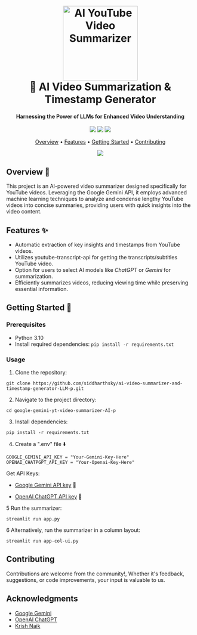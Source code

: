 <h1 align="center">
  <br>
  <a href="https://github.com/siddharthsky/ai-video-summarizer-and-timestamp-generator-LLM-p"><img src="https://i.imgur.com/Jk1wxO3.png" alt="AI YouTube Video Summarizer" width="200"></a>
  <br>
   🎥 AI Video Summarization & Timestamp Generator
  <br>
</h1>

<h4 align="center">Harnessing the Power of LLMs for Enhanced Video Understanding</h4>

<p align="center">
  <a href="https://github.com/siddharthsky/ai-video-summarizer-and-timestamp-generator-LLM-p/issues"><img src="https://img.shields.io/github/issues/siddharthsky/google-gemini-yt-video-summarizer-AI-p"></a> 
  <a href="https://github.com/siddharthsky/ai-video-summarizer-and-timestamp-generator-LLM-p/stargazers"><img src="https://img.shields.io/github/stars/siddharthsky/google-gemini-yt-video-summarizer-AI-p"></a>
  <a href="https://github.com/siddharthsky/ai-video-summarizer-and-timestamp-generator-LLM-p/blob/main/LICENSE">
    <img src="https://img.shields.io/badge/License-MIT-blue.svg">
  </a>
</p>

<p align="center">
  <a href="#overview">Overview</a> •
  <a href="#features">Features</a> •
  <a href="#getting-started">Getting Started</a> •
  <a href="#getting-started">Contributing</a> 
 
</p>

<p align="center">
  <a href="https://github.com/siddharthsky/ai-video-summarizer-and-timestamp-generator-LLM-p"><img src="https://raw.githubusercontent.com/siddharthsky/google-gemini-yt-video-summarizer-AI-p/main/research/demo2.gif" ></a>
</p>




## Overview 📝

This project is an AI-powered video summarizer designed specifically for YouTube videos. Leveraging the Google Gemini API, it employs advanced machine learning techniques to analyze and condense lengthy YouTube videos into concise summaries, providing users with quick insights into the video content.


## Features ✨

- Automatic extraction of key insights and timestamps from YouTube videos.
- Utilizes youtube-transcript-api for getting the transcripts/subtitles YouTube video.
- Option for users to select AI models like *ChatGPT* or *Gemini* for summarization.
- Efficiently summarizes videos, reducing viewing time while preserving essential information.

## Getting Started 🚀

### Prerequisites

- Python 3.10
- Install required dependencies: `pip install -r requirements.txt`

### Usage

1. Clone the repository:
```
git clone https://github.com/siddharthsky/ai-video-summarizer-and-timestamp-generator-LLM-p.git
```
2. Navigate to the project directory:
```
cd google-gemini-yt-video-summarizer-AI-p
```
3. Install dependencies:
```
pip install -r requirements.txt
```
4. Create a ".env" file ⬇️
```
GOOGLE_GEMINI_API_KEY = "Your-Gemini-Key-Here"
OPENAI_CHATPGPT_API_KEY = "Your-Openai-Key-Here"
```

Get API Keys:

- [Google Gemini API key](https://makersuite.google.com/app/apikey) 🔑 
   
- [OpenAI ChatGPT API key](https://platform.openai.com/signup) 🔑 
   

5 Run the summarizer:
```
streamlit run app.py
```
6 Alternatively, run the summarizer in a column layout:
```
streamlit run app-col-ui.py
```

## Contributing

Contributions are welcome from the community!, Whether it's feedback, suggestions, or code improvements, your input is valuable to us. 

## Acknowledgments

- [Google Gemini](https://ai.google.dev/)
- [OpenAI ChatGPT](https://help.openai.com/en/) 
- [Krish Naik](https://www.youtube.com/user/krishnaik06) 
